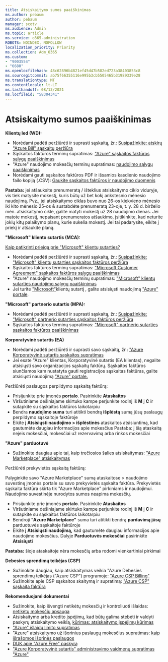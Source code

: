 ```yaml
---
title: Atsiskaitymo sumos paaiškinimas
ms.author: pebaum
author: pebaum
manager: scotv
ms.audience: Admin
ms.topic: article
ms.service: o365-administration
ROBOTS: NOINDEX, NOFOLLOW
localization_priority: Priority
ms.collection: Adm_O365
ms.custom:
- "9003554"
- "6680"
ms.openlocfilehash: 48c62896b4821ef45d47b582ed723a38403853c8
ms.sourcegitcommit: ab75f66355116e995b3cb5505465b31989339e28
ms.translationtype: MT
ms.contentlocale: lt-LT
ms.lasthandoff: 08/13/2021
ms.locfileid: "58304341"
---
```

# <a name="understand-billing-amount"></a>Atsiskaitymo sumos paaiškinimas

**Klientų led (WD):**

- Norėdami padėti peržiūrėti ir suprasti sąskaitą, žr.: [Susipažinkite: atskirų "Azure Bill" sąskaitų peržiūra](https://docs.microsoft.com/azure/cost-management-billing/understand/review-individual-bill?WT.mc_id=Portal-Microsoft_Azure_Support)
- Sąskaitos faktūros terminų supratimas: ["Azure" sąskaitos faktūros sąlygų paaiškinimas](https://docs.microsoft.com/azure/cost-management-billing/understand/understand-invoice?WT.mc_id=Portal-Microsoft_Azure_Support)
- "Azure" naudojimo mokesčių terminų supratimas: [naudojimo sąlygų paaiškinimas](https://docs.microsoft.com/azure/cost-management-billing/understand/understand-usage?WT.mc_id=Portal-Microsoft_Azure_Support)
- Norėdami gauti sąskaitos faktūros PDF ir išsamios kasdienio naudojimo failo kopiją (.CSV): [Gaukite sąskaitos faktūros ir naudojimo duomenis](https://docs.microsoft.com/azure/billing/billing-download-azure-invoice-daily-usage-date?WT.mc_id=Portal-Microsoft_Azure_Support)

**Pastaba:** jei atšauksite prenumeratą / išteklius atsiskaitymo ciklo viduryje, vis tiek matysite mokestį, kuris būtų už bet kokį ankstesnio mėnesio naudojimą. Pvz., jei atsiskaitymo ciklas buvo nuo 26-os kiekvieno mėnesio iki kito mėnesio 25-os & sustabdėte prenumeratą 23-oje, t. y. 28 d. birželio mėn. atsiskaitymo cikle, galite matyti mokestį už 28 naudojimo dienas. Jei matote mokestį, nepaisant prenumeratos atšaukimo, įsitikinkite, kad neturite jokių kitų palaikymo planų, kurie sukelia mokestį. Jei tai padarysite, eikite į priekį ir atšaukite planą.

**"Microsoft" kliento sutartis (MCA):**

[Kaip patikrinti prieigą prie "Microsoft" klientų sutarties?](https://docs.microsoft.com/azure/cost-management-billing/manage/download-azure-invoice-daily-usage-date?WT.mc_id=Portal-Microsoft_Azure_Support#check-access-to-a-microsoft-customer-agreement)

- Norėdami padėti peržiūrėti ir suprasti sąskaitą, žr.: [Susipažinkite: "Microsoft" klientų sutarties sąskaitos faktūros peržiūra](https://docs.microsoft.com/azure/cost-management-billing/understand/review-customer-agreement-bill?WT.mc_id=Portal-Microsoft_Azure_Support)
- Sąskaitos faktūros terminų supratimas: ["Microsoft Customer Agreement" sąskaitos faktūros sąlygų paaiškinimas](https://docs.microsoft.com/azure/cost-management-billing/understand/mca-understand-your-invoice?WT.mc_id=Portal-Microsoft_Azure_Support)
- "Azure" naudojimo mokesčių terminų supratimas: ["Microsoft" klientų sutarties naudojimo sąlygų paaiškinimas](https://docs.microsoft.com/azure/cost-management-billing/understand/mca-understand-your-usage?WT.mc_id=Portal-Microsoft_Azure_Support)
- Jei turite ["Microsoft"](https://docs.microsoft.com/azure/cost-management-billing/manage/download-azure-invoice-daily-usage-date?WT.mc_id=Portal-Microsoft_Azure_Support#check-access-to-a-microsoft-customer-agreement)klientų sutartį , galite atsisiųsti naudojimą ["Azure" portale](https://portal.azure.com/).

**"Microsoft" partnerio sutartis (MPA):**

- Norėdami padėti peržiūrėti ir suprasti sąskaitą, žr.: [Susipažinkite: "Microsoft" partnerio sutarties sąskaitos faktūros peržiūra](https://docs.microsoft.com/azure/cost-management-billing/understand/review-partner-agreement-bill?WT.mc_id=Portal-Microsoft_Azure_Support)
- Sąskaitos faktūros terminų supratimas: ["Microsoft" partnerio sutarties sąskaitos faktūros paaiškinimas](https://docs.microsoft.com/azure/cost-management-billing/understand/mpa-invoice-terms?WT.mc_id=Portal-Microsoft_Azure_Support)

**Korporatyvinė sutartis (EA)**

- Norėdami padėti peržiūrėti ir suprasti savo sąskaitą, žr.: ["Azure Korporatyvinė sutartis sąskaitos supratimas](https://docs.microsoft.com/azure/cost-management-billing/understand/review-enterprise-agreement-bill?WT.mc_id=Portal-Microsoft_Azure_Support)
- Jei esate "Azure" klientas, Korporatyvinė sutartis (EA klientas), negalite atsisiųsti savo organizacijos sąskaitų faktūrų. Sąskaitos faktūros siunčiamos kam nustatyta gauti registracijos sąskaitas faktūras, galite atsisiųsti naudojimą ["Azure" portale.](https://portal.azure.com/)

Peržiūrėti paslaugos perpildymo sąskaitą faktūrą:

- Prisijunkite prie įmonės **portalo**. Pasirinkite **Ataskaitos**
- Viršutiniame dešiniajame skirtuko kampe perjunkite rodinį iš **M** į **C** ir sutapkite su sąskaitos faktūros laikotarpiu
- Bendra **naudojimo suma** turi atitikti bendrą **išplėstą** sumą jūsų paslaugų perpildymo sąskaitoje faktūroje
- Eikite **į Atsisiųsti naudojimo > išplėstinės** ataskaitos atsisiuntimą, kad gautumėte daugiau informacijos apie mokesčius Pastaba: į šią ataskaitą neįeis mokesčiai, mokesčiai už rezervavimą arba rinkos mokesčiai 

**"Azure" parduotuvė**

- Sužinokite daugiau apie tai, kaip trečiosios šalies atsiskaitymas: ["Azure Marketplace" atsiskaitymas](https://docs.microsoft.com/azure/billing/billing-understand-your-azure-marketplace-charges?WT.mc_id=Portal-Microsoft_Azure_Support)

Peržiūrėti prekyvietės sąskaitą faktūrą:

Palyginkite savo "Azure Marketplace" sumą ataskaitose > naudojimo suvestinę įmonės portale su savo prekyvietės sąskaita faktūra. Prekyvietės sąskaita faktūra skirta tik "Azure Marketplace" pirkiniams ir naudojimui. Naudojimo suvestinėje nurodytos sumos neapima mokesčių.

- Prisijunkite prie įmonės **portalo**. Pasirinkite **Ataskaitos**
- Viršutiniame dešiniajame skirtuko kampe perjunkite rodinį iš **M** į **C** ir sutapkite su sąskaitos faktūros laikotarpiu
- Bendroji **"Azure Marketplace"** suma turi atitikti bendrą **pardavimą jūsų** parduotuvės sąskaitoje faktūroje
- Eikite **į Atsisiųsti naudojimą,** kad gautumėte daugiau informacijos apie naudojimo mokesčius. Dalyje **Parduotuvės mokesčiai** pasirinkite **Atsisiųsti** 

**Pastaba:** šioje ataskaitoje nėra mokesčių arba rodomi vienkartiniai pirkimai

**Debesies sprendimų teikėjas (CSP)**

- Sužinokite daugiau, kaip atsiskaitymas veikia "Azure Debesies sprendimų teikėjas ("Azure CSP") programoje: ["Azure CSP Billing"](https://docs.microsoft.com/azure/cloud-solution-provider/billing/azure-csp-billing-overview?WT.mc_id=Portal-Microsoft_Azure_Support)
- Sužinokite apie CSP sąskaitos skaitymą ir supratimą: ["Azure CSP" sąskaita faktūra](https://docs.microsoft.com/azure/cloud-solution-provider/billing/azure-csp-invoice?WT.mc_id=Portal-Microsoft_Azure_Support)

**Rekomenduojami dokumentai**

- Sužinokite, kaip išvengti netikėtų mokesčių ir kontroliuoti išlaidas: [netikėtų mokesčių apsauga](https://docs.microsoft.com/azure/cost-management-billing/manage/getting-started?WT.mc_id=Portal-Microsoft_Azure_Support)
- Atsiskaitymo arba kredito įspėjimų, kad būtų galima stebėti ir valdyti paskyrų atsiskaitymo veiklą, [kūrimas: atsiskaitymo įspėjimų kūrimas](https://docs.microsoft.com/azure/cost-management-billing/costs/cost-mgt-alerts-monitor-usage-spending?WT.mc_id=Portal-Microsoft_Azure_Support)
- ["Azure" išlaidų limito supratimas](https://docs.microsoft.com/azure/cost-management-billing/manage/spending-limit?WT.mc_id=Portal-Microsoft_Azure_Support)
- "Azure" atsiskaitymo už išorinius paslaugų mokesčius supratimas: [kaip išrašomos išorinės paslaugos](https://docs.microsoft.com/azure/cost-management-billing/understand/understand-azure-marketplace-charges?WT.mc_id=Portal-Microsoft_Azure_Support)
- [DUK apie "Azure Free" paskyrą](https://azure.microsoft.com/free/free-account-faq/)
- ["Azure Korporatyvinė sutartis" administravimo vaidmenų supratimas "Azure"](https://docs.microsoft.com/azure/cost-management-billing/manage/understand-ea-roles?WT.mc_id=Portal-Microsoft_Azure_Support)